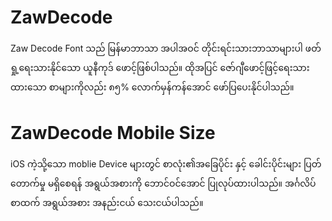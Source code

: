 # ZawDecode
Zaw Decode Font သည် မြန်မာဘာသာ အပါအဝင် တိုင်းရင်းသားဘာသာများပါ ဖတ်ရှု့ရေးသားနိုင်သော ယူနီကုဒ် ဖောင့်ဖြစ်ပါသည်။ ထိုအပြင် ဇော်ဂျီဖောင့်ဖြင့်ရေးသားထားသော စာများကိုလည်း ၈၅% လောက်မှန်ကန်အောင် ဖော်ပြပေးနိုင်ပါသည်။
# ZawDecode Mobile Size
iOS ကဲ့သို့သော moblie Device များတွင် စာလုံး၏အခြေပိုင်း နှင့် ခေါင်းပိုင်းများ ပြတ်တောက်မှု မရှိစေရန် အရွယ်အစားကို ဘောင်ဝင်အောင် ပြုလုပ်ထားပါသည်။ အင်္ဂလိပ်စာထက် အရွယ်အစား အနည်းငယ် သေးငယ်ပါသည်။
